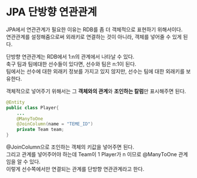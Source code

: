 # JPA 단방향 연관관계
JPA에서 연관관계가 필요한 이유는 RDB를 좀 더 객체적으로 표현하기 위해서이다.  
연관관계를 설정해줌으로써 외래키로 연결하는 것이 아니라, 객체를 넣어줄 수 있게 된다.  

 단방향 연관관계는 RDB에서 1:n의 관계에서 나타날 수 있다.  
 축구 팀과 팀에대한 선수들이 있다면, 선수와 팀은 n:1이 된다.  
 팀에서는 선수에 대한 외래키 정보를 가지고 있지 않지만, 선수는 팀에 대한 외래키를 보유한다.  
 
  객체적으로 넣어주기 위해서는 그 **객체와의 관계**와 **조인하는 칼럼**만 표시해주면 된다.

~~~java
@Entity
public class Player{
	...
	@ManyToOne
	@JoinColumn(name = "TEME_ID")
	private Team team;
}
~~~

@JoinColumn으로 조인하는 객체의 키값을 넣어주면 된다.  
그리고 관계를 넣어주어야 하는데 Team이 1 Player가 n 이므로 @ManyToOne 관계임을 알 수 있다.   
이렇게 선수쪽에서만 연결되는 관계를 단방향 연관관계라고 한다.